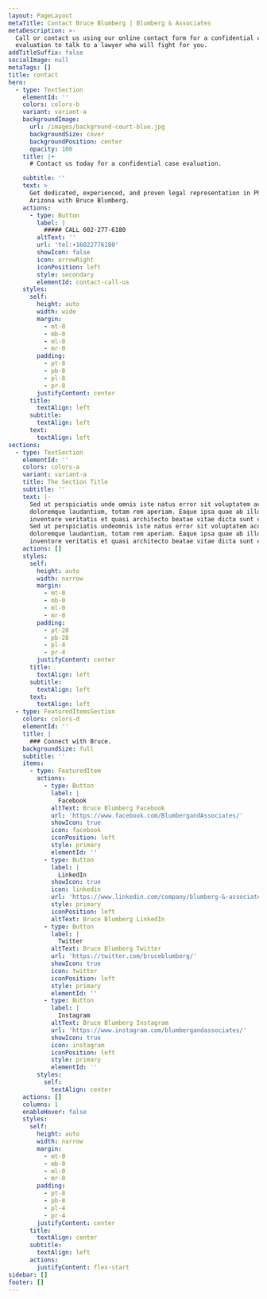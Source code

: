 ```yaml
---
layout: PageLayout
metaTitle: Contact Bruce Blumberg | Blumberg & Associates
metaDescription: >-
  Call or contact us using our online contact form for a confidential case
  evaluation to talk to a lawyer who will fight for you.
addTitleSuffix: false
socialImage: null
metaTags: []
title: contact
hero:
  - type: TextSection
    elementId: ''
    colors: colors-b
    variant: variant-a
    backgroundImage:
      url: /images/background-court-blue.jpg
      backgroundSize: cover
      backgroundPosition: center
      opacity: 100
    title: |+
      # Contact us today for a confidential case evaluation.

    subtitle: ''
    text: >
      Get dedicated, experienced, and proven legal representation in Phoenix,
      Arizona with Bruce Blumberg.
    actions:
      - type: Button
        label: |
          ##### CALL 602-277-6180
        altText: ''
        url: 'tel:+16022776180'
        showIcon: false
        icon: arrowRight
        iconPosition: left
        style: secondary
        elementId: contact-call-us
    styles:
      self:
        height: auto
        width: wide
        margin:
          - mt-0
          - mb-0
          - ml-0
          - mr-0
        padding:
          - pt-8
          - pb-8
          - pl-8
          - pr-8
        justifyContent: center
      title:
        textAlign: left
      subtitle:
        textAlign: left
      text:
        textAlign: left
sections:
  - type: TextSection
    elementId: ''
    colors: colors-a
    variant: variant-a
    title: The Section Title
    subtitle: ''
    text: |-
      Sed ut perspiciatis unde omnis iste natus error sit voluptatem accusantium
      doloremque laudantium, totam rem aperiam. Eaque ipsa quae ab illo
      inventore veritatis et quasi architecto beatae vitae dicta sunt explicabo.
      Sed ut perspiciatis undeomnis iste natus error sit voluptatem accusantium
      doloremque laudantium, totam rem aperiam. Eaque ipsa quae ab illo
      inventore veritatis et quasi architecto beatae vitae dicta sunt explicabo.
    actions: []
    styles:
      self:
        height: auto
        width: narrow
        margin:
          - mt-0
          - mb-0
          - ml-0
          - mr-0
        padding:
          - pt-28
          - pb-28
          - pl-4
          - pr-4
        justifyContent: center
      title:
        textAlign: left
      subtitle:
        textAlign: left
      text:
        textAlign: left
  - type: FeaturedItemsSection
    colors: colors-d
    elementId: ''
    title: |
      ### Connect with Bruce.
    backgroundSize: full
    subtitle: ''
    items:
      - type: FeaturedItem
        actions:
          - type: Button
            label: |
              Facebook
            altText: Bruce Blumberg Facebook
            url: 'https://www.facebook.com/BlumbergandAssociates/'
            showIcon: true
            icon: facebook
            iconPosition: left
            style: primary
            elementId: ''
          - type: Button
            label: |
              LinkedIn
            showIcon: true
            icon: linkedin
            url: 'https://www.linkedin.com/company/blumberg-&-associates/'
            style: primary
            iconPosition: left
            altText: Bruce Blumberg LinkedIn
          - type: Button
            label: |
              Twitter
            altText: Bruce Blumberg Twitter
            url: 'https://twitter.com/bruceblumberg/'
            showIcon: true
            icon: twitter
            iconPosition: left
            style: primary
            elementId: ''
          - type: Button
            label: |
              Instagram
            altText: Bruce Blumberg Instagram
            url: 'https://www.instagram.com/blumbergandassociates/'
            showIcon: true
            icon: instagram
            iconPosition: left
            style: primary
            elementId: ''
        styles:
          self:
            textAlign: center
    actions: []
    columns: 1
    enableHover: false
    styles:
      self:
        height: auto
        width: narrow
        margin:
          - mt-0
          - mb-0
          - ml-0
          - mr-0
        padding:
          - pt-8
          - pb-8
          - pl-4
          - pr-4
        justifyContent: center
      title:
        textAlign: center
      subtitle:
        textAlign: left
      actions:
        justifyContent: flex-start
sidebar: []
footer: []
---
```

